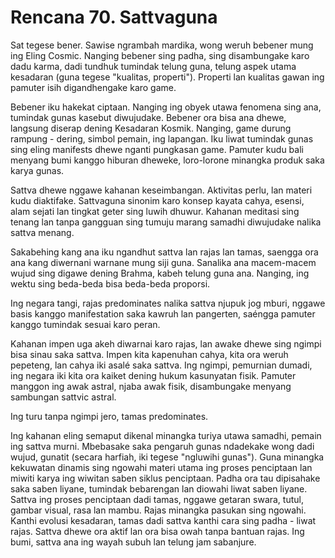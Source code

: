 # Rencana 70. Sattvaguna

Sat tegese bener. Sawise ngrambah mardika, wong weruh bebener mung ing Eling Cosmic. Nanging bebener sing padha, sing disambungake karo dadu karma, dadi tundhuk tumindak telung guna, telung aspek utama kesadaran (guna tegese "kualitas, properti"). Properti lan kualitas gawan ing pamuter isih digandhengake karo game.

Bebener iku hakekat ciptaan. Nanging ing obyek utawa fenomena sing ana, tumindak gunas kasebut diwujudake. Bebener ora bisa ana dhewe, langsung diserap dening Kesadaran Kosmik. Nanging, game durung rampung - dering, simbol pemain, ing lapangan. Iku liwat tumindak gunas sing eling manifests dhewe nganti pungkasan game. Pamuter kudu bali menyang bumi kanggo hiburan dheweke, loro-lorone minangka produk saka karya gunas.

Sattva dhewe nggawe kahanan keseimbangan. Aktivitas perlu, lan materi kudu diaktifake. Sattvaguna sinonim karo konsep kayata cahya, esensi, alam sejati lan tingkat geter sing luwih dhuwur. Kahanan meditasi sing tenang lan tanpa gangguan sing tumuju marang samadhi diwujudake nalika sattva menang.

Sakabehing kang ana iku ngandhut sattva lan rajas lan tamas, saengga ora ana kang diwernani warnane mung siji guna. Sanalika ana macem-macem wujud sing digawe dening Brahma, kabeh telung guna ana. Nanging, ing wektu sing beda-beda bisa beda-beda proporsi.

Ing negara tangi, rajas predominates nalika sattva njupuk jog mburi, nggawe basis kanggo manifestation saka kawruh lan pangerten, saéngga pamuter kanggo tumindak sesuai karo peran.

Kahanan impen uga akeh diwarnai karo rajas, lan awake dhewe sing ngimpi bisa sinau saka sattva. Impen kita kapenuhan cahya, kita ora weruh pepeteng, lan cahya iki asalé saka sattva. Ing ngimpi, pemurnian dumadi, ing negara iki kita ora kaiket dening hukum kasunyatan fisik. Pamuter manggon ing awak astral, njaba awak fisik, disambungake menyang sambungan sattvic astral.

Ing turu tanpa ngimpi jero, tamas predominates.

Ing kahanan eling semaput dikenal minangka turiya utawa samadhi, pemain ing sattva murni. Mbebasake saka pengaruh gunas ndadekake wong dadi wujud, gunatit (secara harfiah, iki tegese "ngluwihi gunas"). Guna minangka kekuwatan dinamis sing ngowahi materi utama ing proses penciptaan lan miwiti karya ing wiwitan saben siklus penciptaan. Padha ora tau dipisahake saka saben liyane, tumindak bebarengan lan diowahi liwat saben liyane. Sattva ing proses penciptaan dadi tamas, nggawe getaran swara, tutul, gambar visual, rasa lan mambu. Rajas minangka pasukan sing ngowahi. Kanthi evolusi kesadaran, tamas dadi sattva kanthi cara sing padha - liwat rajas. Sattva dhewe ora aktif lan ora bisa owah tanpa bantuan rajas. Ing bumi, sattva ana ing wayah subuh lan telung jam sabanjure.
